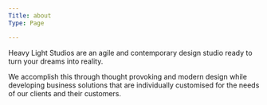 ```yaml
---
Title: about
Type: Page

---
```

Heavy Light Studios are an agile and contemporary design studio ready to turn your dreams into reality. 

We accomplish this through thought provoking and modern design while developing business solutions that are individually customised for the needs of our clients and their customers.   